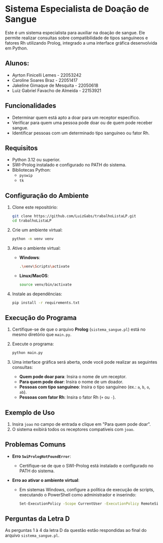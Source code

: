 # Sistema Especialista de Doação de Sangue

Este é um sistema especialista para auxiliar na doação de sangue. Ele permite realizar consultas sobre compatibilidade de tipos sanguíneos e fatores Rh utilizando Prolog, integrado a uma interface gráfica desenvolvida em Python.

## Alunos:

- Ayrton Finicelli Lemes - 22053242
- Caroline Soares Braz - 22051417
- Jakeline Gimaque de Mesquita - 22050618
- Luiz Gabriel Favacho de Almeida - 22153921

## Funcionalidades

- Determinar quem está apto a doar para um receptor específico.
- Verificar para quem uma pessoa pode doar ou de quem pode receber sangue.
- Identificar pessoas com um determinado tipo sanguíneo ou fator Rh.

## Requisitos

- Python 3.12 ou superior.
- SWI-Prolog instalado e configurado no PATH do sistema.
- Bibliotecas Python:
  - `pyswip`
  - `tk`

## Configuração do Ambiente

1. Clone este repositório:

   ```bash
   git clone https://github.com/LuizGabs/trabalhoListaLP.git
   cd trabalhoListaLP
   ```

2. Crie um ambiente virtual:

   ```bash
   python -m venv venv
   ```

3. Ative o ambiente virtual:

   - **Windows**:
     ```bash
     .\venv\Scripts\activate
     ```
   - **Linux/MacOS**:
     ```bash
     source venv/bin/activate
     ```

4. Instale as dependências:

   ```bash
   pip install -r requirements.txt
   ```

## Execução do Programa

1. Certifique-se de que o arquivo **Prolog** (`sistema_sangue.pl`) está no mesmo diretório que `main.py`.

2. Execute o programa:

   ```bash
   python main.py
   ```

3. Uma interface gráfica será aberta, onde você pode realizar as seguintes consultas:

   - **Quem pode doar para**: Insira o nome de um receptor.
   - **Para quem pode doar**: Insira o nome de um doador.
   - **Pessoas com tipo sanguíneo**: Insira o tipo sanguíneo (ex.: `a`, `b`, `o`, `ab`).
   - **Pessoas com fator Rh**: Insira o fator Rh (`+` ou `-`).

## Exemplo de Uso

1. Insira `joao` no campo de entrada e clique em "Para quem pode doar".
2. O sistema exibirá todos os receptores compatíveis com `joao`.

## Problemas Comuns

- **Erro `SwiPrologNotFoundError`**:

  - Certifique-se de que o SWI-Prolog está instalado e configurado no PATH do sistema.

- **Erro ao ativar o ambiente virtual**:
  - Em sistemas Windows, configure a política de execução de scripts, executando o PowerShell como administrador e inserindo:
    ```bash
    Set-ExecutionPolicy -Scope CurrentUser -ExecutionPolicy RemoteSigned
    ```

## Perguntas da Letra D

As perguntas 1 à 4 da letra D da questão estão respondidas ao final do arquivo `sistema_sangue.pl`.
